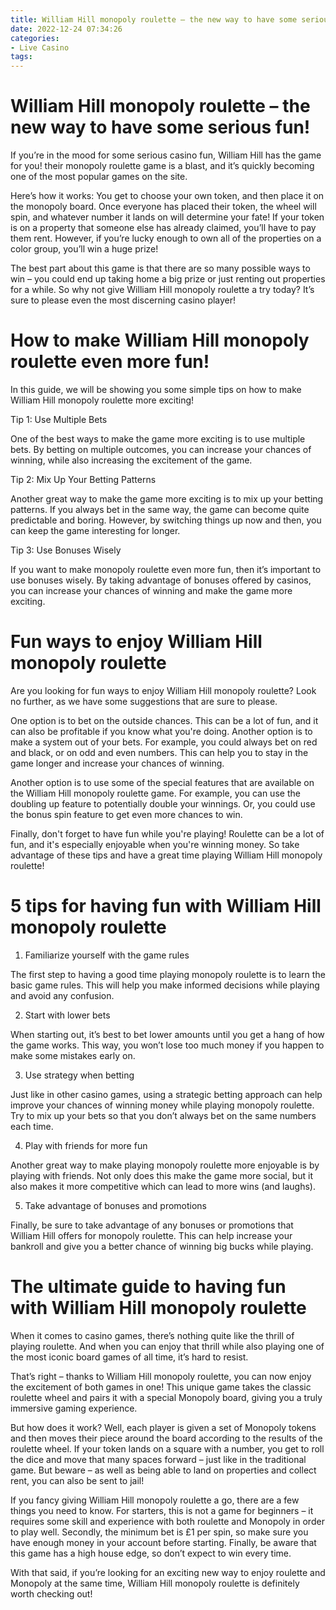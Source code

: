 ```yaml
---
title: William Hill monopoly roulette – the new way to have some serious fun!
date: 2022-12-24 07:34:26
categories:
- Live Casino
tags:
---
```



#  William Hill monopoly roulette – the new way to have some serious fun!

If you’re in the mood for some serious casino fun, William Hill has the game for you! their monopoly roulette game is a blast, and it’s quickly becoming one of the most popular games on the site.

Here’s how it works: You get to choose your own token, and then place it on the monopoly board. Once everyone has placed their token, the wheel will spin, and whatever number it lands on will determine your fate! If your token is on a property that someone else has already claimed, you’ll have to pay them rent. However, if you’re lucky enough to own all of the properties on a color group, you’ll win a huge prize!

The best part about this game is that there are so many possible ways to win – you could end up taking home a big prize or just renting out properties for a while. So why not give William Hill monopoly roulette a try today? It’s sure to please even the most discerning casino player!

#  How to make William Hill monopoly roulette even more fun!

In this guide, we will be showing you some simple tips on how to make William Hill monopoly roulette more exciting!

Tip 1: Use Multiple Bets

One of the best ways to make the game more exciting is to use multiple bets. By betting on multiple outcomes, you can increase your chances of winning, while also increasing the excitement of the game.

Tip 2: Mix Up Your Betting Patterns

Another great way to make the game more exciting is to mix up your betting patterns. If you always bet in the same way, the game can become quite predictable and boring. However, by switching things up now and then, you can keep the game interesting for longer.

Tip 3: Use Bonuses Wisely

If you want to make monopoly roulette even more fun, then it’s important to use bonuses wisely. By taking advantage of bonuses offered by casinos, you can increase your chances of winning and make the game more exciting.

#  Fun ways to enjoy William Hill monopoly roulette

Are you looking for fun ways to enjoy William Hill monopoly roulette? Look no further, as we have some suggestions that are sure to please.

One option is to bet on the outside chances. This can be a lot of fun, and it can also be profitable if you know what you're doing. Another option is to make a system out of your bets. For example, you could always bet on red and black, or on odd and even numbers. This can help you to stay in the game longer and increase your chances of winning.

Another option is to use some of the special features that are available on the William Hill monopoly roulette game. For example, you can use the doubling up feature to potentially double your winnings. Or, you could use the bonus spin feature to get even more chances to win.

Finally, don't forget to have fun while you're playing! Roulette can be a lot of fun, and it's especially enjoyable when you're winning money. So take advantage of these tips and have a great time playing William Hill monopoly roulette!

#  5 tips for having fun with William Hill monopoly roulette

1. Familiarize yourself with the game rules

The first step to having a good time playing monopoly roulette is to learn the basic game rules. This will help you make informed decisions while playing and avoid any confusion.

2. Start with lower bets

When starting out, it’s best to bet lower amounts until you get a hang of how the game works. This way, you won’t lose too much money if you happen to make some mistakes early on.

3. Use strategy when betting

Just like in other casino games, using a strategic betting approach can help improve your chances of winning money while playing monopoly roulette. Try to mix up your bets so that you don’t always bet on the same numbers each time.

4. Play with friends for more fun

Another great way to make playing monopoly roulette more enjoyable is by playing with friends. Not only does this make the game more social, but it also makes it more competitive which can lead to more wins (and laughs).

5. Take advantage of bonuses and promotions

Finally, be sure to take advantage of any bonuses or promotions that William Hill offers for monopoly roulette. This can help increase your bankroll and give you a better chance of winning big bucks while playing.

#  The ultimate guide to having fun with William Hill monopoly roulette

When it comes to casino games, there’s nothing quite like the thrill of playing roulette. And when you can enjoy that thrill while also playing one of the most iconic board games of all time, it’s hard to resist.

That’s right – thanks to William Hill monopoly roulette, you can now enjoy the excitement of both games in one! This unique game takes the classic roulette wheel and pairs it with a special Monopoly board, giving you a truly immersive gaming experience.

But how does it work? Well, each player is given a set of Monopoly tokens and then moves their piece around the board according to the results of the roulette wheel. If your token lands on a square with a number, you get to roll the dice and move that many spaces forward – just like in the traditional game. But beware – as well as being able to land on properties and collect rent, you can also be sent to jail!

If you fancy giving William Hill monopoly roulette a go, there are a few things you need to know. For starters, this is not a game for beginners – it requires some skill and experience with both roulette and Monopoly in order to play well. Secondly, the minimum bet is £1 per spin, so make sure you have enough money in your account before starting. Finally, be aware that this game has a high house edge, so don’t expect to win every time.

With that said, if you’re looking for an exciting new way to enjoy roulette and Monopoly at the same time, William Hill monopoly roulette is definitely worth checking out!